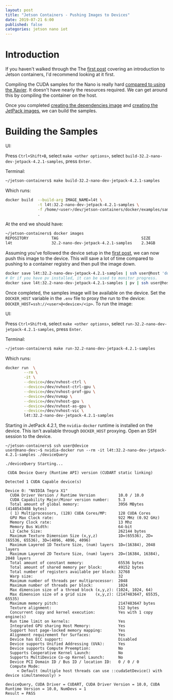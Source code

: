 ```yaml
---
layout: post
title: "Jetson Containers - Pushing Images to Devices"
date: 2019-07-21 6:00
published: false
categories: jetson nano iot
---
```

# Introduction

If you haven't walked through the The [first post][] covering an introduction to Jetson containers, I'd recommend looking at it first.

Compiling the CUDA samples for the Nano is really hard [compared to using the Xavier][]. It doesn't have nearly the resources required. We can get around this by compiling the container on the host.

Once you completed [creating the dependencies image][] and [creating the JetPack images][], we can build the samples.

# Building the Samples

UI:

Press `Ctrl+Shift+B`, select `make <other options>`, select `build-32.2-nano-dev-jetpack-4.2.1-samples`, press `Enter`.

Terminal:

```bash
~/jetson-containers$ make build-32.2-nano-dev-jetpack-4.2.1-samples
```

Which runs:

```bash
docker build  --build-arg IMAGE_NAME=l4t \
              -t l4t:32.2-nano-dev-jetpack-4.2.1-samples \
              -f /home/<user>/dev/jetson-containers/docker/examples/samples/Dockerfile \
              .
```

At the end we should have:

```bash
~/jetson-containers$ docker images
REPOSITORY          TAG                                    SIZE
l4t                 32.2-nano-dev-jetpack-4.2.1-samples    2.34GB
```

Assuming you've followed the device setup in the [first post][], we can now push this image to the device. This will save a lot of time compared to pushing to a container registry and then pull the image down.

```bash
docker save l4t:32.2-nano-dev-jetpack-4.2.1-samples | ssh user@host 'docker load'
# Or if you have pv installed, it can be used to monitor progress.
docker save l4t:32.2-nano-dev-jetpack-4.2.1-samples | pv | ssh user@host 'docker load'
```

Once completed, the samples image will be available on the device. Set the `DOCKER_HOST` variable in the `.env` file to proxy the run to the device: `DOCKER_HOST=ssh://<user>@<device>/<ip>`. To run the image:

UI:

Press `Ctrl+Shift+B`, select `make <other options>`, select `run-32.2-nano-dev-jetpack-4.2.1-samples`, press `Enter`.

Terminal:

```bash
~/jetson-containers$ make run-32.2-nano-dev-jetpack-4.2.1-samples
```

Which runs:

```bash
docker run  \
        --rm \
        -it \
        --device=/dev/nvhost-ctrl \
        --device=/dev/nvhost-ctrl-gpu \
        --device=/dev/nvhost-prof-gpu \
        --device=/dev/nvmap \
        --device=/dev/nvhost-gpu \
        --device=/dev/nvhost-as-gpu \
        --device=/dev/nvhost-vic \
        l4t:32.2-nano-dev-jetpack-4.2.1-samples
```

Starting in JetPack 4.2.1, the `nvidia-docker` runtime is installed on the device. This isn't available through `DOCKER_HOST` proxying. Open an SSH session to the device.

```
~/jetson-containers$ ssh user@device
user@nano-dev:~$ nvidia-docker run --rm -it l4t:32.2-nano-dev-jetpack-4.2.1-samples ./deviceQuery

./deviceQuery Starting...

 CUDA Device Query (Runtime API) version (CUDART static linking)

Detected 1 CUDA Capable device(s)

Device 0: "NVIDIA Tegra X1"
  CUDA Driver Version / Runtime Version          10.0 / 10.0
  CUDA Capability Major/Minor version number:    5.3
  Total amount of global memory:                 3956 MBytes (4148543488 bytes)
  ( 1) Multiprocessors, (128) CUDA Cores/MP:     128 CUDA Cores
  GPU Max Clock rate:                            922 MHz (0.92 GHz)
  Memory Clock rate:                             13 Mhz
  Memory Bus Width:                              64-bit
  L2 Cache Size:                                 262144 bytes
  Maximum Texture Dimension Size (x,y,z)         1D=(65536), 2D=(65536, 65536), 3D=(4096, 4096, 4096)
  Maximum Layered 1D Texture Size, (num) layers  1D=(16384), 2048 layers
  Maximum Layered 2D Texture Size, (num) layers  2D=(16384, 16384), 2048 layers
  Total amount of constant memory:               65536 bytes
  Total amount of shared memory per block:       49152 bytes
  Total number of registers available per block: 32768
  Warp size:                                     32
  Maximum number of threads per multiprocessor:  2048
  Maximum number of threads per block:           1024
  Max dimension size of a thread block (x,y,z): (1024, 1024, 64)
  Max dimension size of a grid size    (x,y,z): (2147483647, 65535, 65535)
  Maximum memory pitch:                          2147483647 bytes
  Texture alignment:                             512 bytes
  Concurrent copy and kernel execution:          Yes with 1 copy engine(s)
  Run time limit on kernels:                     Yes
  Integrated GPU sharing Host Memory:            Yes
  Support host page-locked memory mapping:       Yes
  Alignment requirement for Surfaces:            Yes
  Device has ECC support:                        Disabled
  Device supports Unified Addressing (UVA):      Yes
  Device supports Compute Preemption:            No
  Supports Cooperative Kernel Launch:            No
  Supports MultiDevice Co-op Kernel Launch:      No
  Device PCI Domain ID / Bus ID / location ID:   0 / 0 / 0
  Compute Mode:
     < Default (multiple host threads can use ::cudaSetDevice() with device simultaneously) >

deviceQuery, CUDA Driver = CUDART, CUDA Driver Version = 10.0, CUDA Runtime Version = 10.0, NumDevs = 1
Result = PASS
```

[first post]: /2019/07/jetson-containers-introduction
[compared to using the Xavier]: /2019/07/jetson-containers-samples
[creating the dependencies image]: /2019/07/maximizing-jetson-nano-storage#create-dependencies-image
[creating the JetPack images]: /2019/07/maximizing-jetson-nano-storage#create-the-jetpack-images